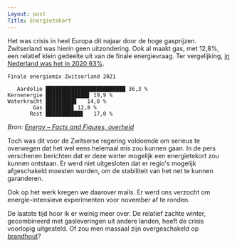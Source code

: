 ```yaml
---
Layout: post
Title: Energietekort
---
```


Het was crisis in heel Europa dit najaar door de hoge gasprijzen. Zwitserland was hierin geen uitzondering. Ook al maakt gas, met 12,8%, een relatief klein gedeelte uit van de finale energievraag. Ter vergelijking, [in Nederland was het in 2020 63%](https://www.energieinnederland.nl/feiten-en-cijfers/energieincijfers/).

```
Finale energiemix Zwitserland 2021

   Aardolie █████████████████████████ 36,3 %
Kernenergie █████████████▋ 19,9 %
Waterkracht █████████▋   14,0 %
        Gas ████████▊ 12,8 %
       Rest ███████████▋   17,0 %
```

_Bron: [Energy – Facts and Figures, overheid](https://www.eda.admin.ch/aboutswitzerland/en/home/wirtschaft/energie/energie---fakten-und-zahlen.html)_

Toch was dit voor de Zwitserse regering voldoende om serieus te overwegen dat het wel eens helemaal mis zou kunnen gaan. In de pers verschenen berichten dat er deze winter mogelijk een energietekort zou kunnen ontstaan. Er werd niet uitgesloten dat er regio's mogelijk afgeschakeld moesten worden, om de stabiliteit van het net te kunnen garanderen.

Ook op het werk kregen we daarover mails. Er werd ons verzocht om energie-intensieve experimenten voor november af te ronden.

De laatste tijd hoor ik er weinig meer over. De relatief zachte winter, gecombineerd met gasleveringen uit andere landen, heeft de crisis voorlopig uitgesteld. Of zou men massaal zijn overgeschakeld op [brandhout](https://roaldin.ch/brandhout)?
